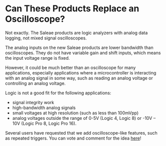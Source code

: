 # Can These Products Replace an Oscilloscope?

Not exactly. The Saleae products are logic analyzers with analog data logging, not mixed signal oscilloscopes.

The analog inputs on the new Saleae products are lower bandwidth than oscilloscopes. They do not have variable gain and shift inputs, which means the input voltage range is fixed.

However, it could be much better than an oscilloscope for many applications, especially applications where a microcontroller is interacting with an analog signal in some way, such as reading an analog voltage or controlling an analog voltage.

Logic is not a good fit for the following applications:

* signal integrity work
* high-bandwidth analog signals
* small voltages at high resolution (such as less than 100mVpp)
* analog voltages outside the range of 0-5V (Logic 4, Logic 8) or -10V – 10V (Logic Pro 8, Logic Pro 16).

Several users have requested that we add oscilloscope-like features, such as repeated triggers. You can vote and comment for the idea [here](https://ideas.saleae.com/b/feature-requests/repeated-trigger-capture/)!
